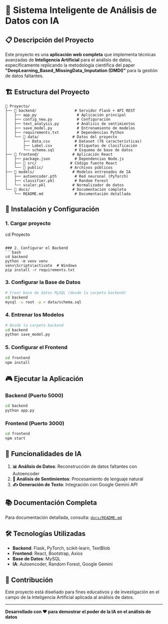# 🤖 Sistema Inteligente de Análisis de Datos con IA

## 📋 Descripción del Proyecto

Este proyecto es una **aplicación web completa** que implementa técnicas avanzadas de **Inteligencia Artificial** para el análisis de datos, específicamente replicando la metodología científica del paper **"DeepLearning_Based_MissingData_Imputation (DMDI)"** para la gestión de datos faltantes.

## 🏗️ Estructura del Proyecto

```
📁 Proyecto/
├── 📁 backend/                 # Servidor Flask + API REST
│   ├── app.py                  # Aplicación principal
│   ├── config_new.py           # Configuración
│   ├── text_analysis.py        # Análisis de sentimientos
│   ├── save_model.py           # Entrenamiento de modelos
│   ├── requirements.txt        # Dependencias Python
│   └── 📁 data/               # Datos del proyecto
│       ├── Data.csv           # Dataset (76 características)
│       ├── Label.csv          # Etiquetas de clasificación
│       └── schema.sql         # Esquema de base de datos
├── 📁 frontend/               # Aplicación React
│   ├── package.json           # Dependencias Node.js
│   ├── 📁 src/               # Código fuente React
│   └── 📁 public/            # Archivos públicos
├── 📁 models/                 # Modelos entrenados de IA
│   ├── autoencoder.pth        # Red neuronal (PyTorch)
│   ├── classifier.pkl         # Random Forest
│   └── scaler.pkl            # Normalizador de datos
└── 📁 docs/                   # Documentación completa
    └── README.md              # Documentación detallada
```

## 🚀 Instalación y Configuración

### 1. Cargar proyecto
cd Proyecto
```

### 2. Configurar el Backend
```bash
cd backend
python -m venv venv
venv\Scripts\activate  # Windows
pip install -r requirements.txt
```

### 3. Configurar la Base de Datos
```bash
# Crear base de datos MySQL (desde la carpeta backend)
cd backend
mysql -u root -p < data/schema.sql
```

### 4. Entrenar los Modelos
```bash
# Desde la carpeta backend
cd backend
python save_model.py
```

### 5. Configurar el Frontend
```bash
cd frontend
npm install
```

## 🎮 Ejecutar la Aplicación

### Backend (Puerto 5000)
```bash
cd backend
python app.py
```

### Frontend (Puerto 3000)
```bash
cd frontend
npm start
```

## 🧠 Funcionalidades de IA

1. **📊 Análisis de Datos**: Reconstrucción de datos faltantes con Autoencoder
2. **💖 Análisis de Sentimientos**: Procesamiento de lenguaje natural
3. **✍️ Generación de Texto**: Integración con Google Gemini API

## 📚 Documentación Completa

Para documentación detallada, consulta: [`docs/README.md`](docs/README.md)

## 🛠️ Tecnologías Utilizadas

- **Backend**: Flask, PyTorch, scikit-learn, TextBlob
- **Frontend**: React, Bootstrap, Axios
- **Base de Datos**: MySQL
- **IA**: Autoencoder, Random Forest, Google Gemini

## 👥 Contribución

Este proyecto está diseñado para fines educativos y de investigación en el campo de la Inteligencia Artificial aplicada al análisis de datos.

---
**Desarrollado con ❤️ para demostrar el poder de la IA en el análisis de datos**